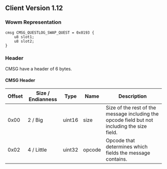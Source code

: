 ## Client Version 1.12

### Wowm Representation
```rust,ignore
cmsg CMSG_QUESTLOG_SWAP_QUEST = 0x0193 {
    u8 slot1;    
    u8 slot2;    
}

```
### Header
CMSG have a header of 6 bytes.

#### CMSG Header
| Offset | Size / Endianness | Type   | Name   | Description |
| ------ | ----------------- | ------ | ------ | ----------- |
| 0x00   | 2 / Big           | uint16 | size   | Size of the rest of the message including the opcode field but not including the size field.|
| 0x02   | 4 / Little        | uint32 | opcode | Opcode that determines which fields the message contains.|
